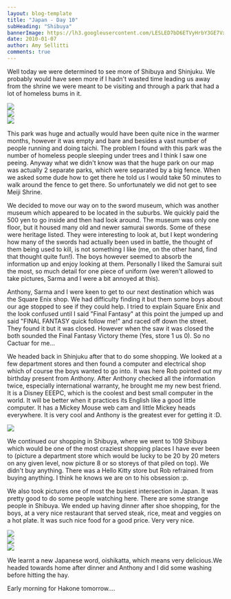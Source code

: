 ```yaml
---
layout: blog-template
title: "Japan - Day 10"
subHeading: "Shibuya"
bannerImage: https://lh3.googleusercontent.com/LESLED7bD6ETVyHrbY3GE7Vx1jfsrbkKV7T3m0-RsveRrNMoi9aaC3gk4KdMjSeZK2qySlfx_uIXxk91g9osixZjSriMfoF6KUfXc7TufICcxPuYLd4cPRdrhbPEpqSLDgz_9w
date: 2010-01-07
author: Amy Sellitti
comments: true
---
```

Well today we were determined to see more of Shibuya and Shinjuku. We probably would have seen more if I hadn't wasted time leading us away from the shrine we were meant to be visiting and through a park that had a lot of homeless bums in it.

<div class="center-image"><img src="https://lh3.googleusercontent.com/a7zo1hipaqXiW-0h9rm2DREUoKma3U8am1dCMoLHyBoFNQ2m8irnTbYPejQtquF5QDtOWCY8xVZShdHXOck8Xgz2EatvowKVwSbC60h61HX-wCnRXFrMRnTsQfxrlWBwcuyg1A" /></div>
<div class="center-image"><img src="https://lh3.googleusercontent.com/5y14QivTucPWJ4bdydo43BsBe5hLTFrl8F_TMKOcKwqAcYdkjMv5PzKLmW0g--8mV2VgkkjQ7Bz4axZlQ549rP-6ScmLOl7E4b_oL2v0LCJwIwRXybSQ74p4mVgiVwcGGWBUhA" /></div>
<div class="center-image"><img src="https://lh3.googleusercontent.com/_ikiZXx0MbLQVpQQtmC-udBRpmlrYlUCCOsTNvpWIwlA6Kq9_8dk8Vk4L0vcnK-sAtYSOmCRUpIpgBpETbtLhRSrAL6xY6K75PgAsgTdjaapjiylCp4fPrSYVcyFSyQa26cXnQ" /></div>

This park was huge and actually would have been quite nice in the warmer months, however it was empty and bare and besides a vast number of people running and doing taichi. The problem I found with this park was the number of homeless people sleeping under trees and I think I saw one peeing. Anyway what we didn't know was that the huge park on our map was actually 2 separate parks, which were separated by a big fence. When we asked some dude how to get there he told us I would take 50 minutes to walk around the fence to get there. So unfortunately we did not get to see Meiji Shrine.

We decided to move our way on to the sword museum, which was another museum which appeared to be located in the suburbs. We quickly paid the 500 yen to go inside and then had look around. The museum was only one floor, but it housed many old and newer samurai swords. Some of these were heritage listed. They were interesting to look at, but I kept wondering how many of the swords had actually been used in battle, the thought of them being used to kill, is not something I like (me, on the other hand, find that thought quite fun!). The boys however seemed to absorb the information up and enjoy looking at them. Personally I liked the Samurai suit the most, so much detail for one piece of uniform (we weren't allowed to take pictures, Sarma and I were a bit annoyed at this).

Anthony, Sarma and I were keen to get to our next destination which was the Square Enix shop. We had difficulty finding it but them some boys about our age stopped to see if they could help. I tried to explain Square Enix and the look confused until I said "Final Fantasy" at this point the jumped up and said "FINAL FANTASY quick follow me!" and raced off down the street. They found it but it was closed. However when the saw it was closed the both sounded the Final Fantasy Victory theme (Yes, store 1 us 0). So no Cactuar for me...

We headed back in Shinjuku after that to do some shopping. We looked at a few department stores and then found a computer and electrical shop which of course the boys wanted to go into. It was here Rob pointed out my birthday present from Anthony. After Anthony checked all the information twice, especially international warranty, he brought me my new best friend. It is a Disney EEEPC, which is the coolest and best small computer in the world. It will be better when it practices its English like a good little computer. It has a Mickey Mouse web cam and little Mickey heads everywhere. It is very cool and Anthony is the greatest ever for getting it :D.

<div class="center-image"><img src="https://lh3.googleusercontent.com/jIaBN2qHxVbLQ2otv6FrdMnSjWjpPEnFDJ1C2xuzxmYm5HKtNPilBHisQK_1vMimbtPYN94-WqlZxUZ_jJdynFpukDIClxBuE0b1oJqBlo67X8iKu3NJ-PNrWGaNEw9vi5-UUw" /></div>

We continued our shopping in Shibuya, where we went to 109 Shibuya which would be one of the most craziest shopping places I have ever been to (picture a department store which would be lucky to be 20 by 20 meters on any given level, now picture 8 or so storeys of that piled on top). We didn't buy anything. There was a Hello Kitty store but Rob refrained from buying anything. I think he knows we are on to his obsession :p.

We also took pictures one of most the busiest intersection in Japan. It was pretty good to do some people watching here. There are some strange people in Shibuya. We ended up having dinner after shoe shopping, for the boys, at a very nice restaurant that served steak, rice, meat and veggies on a hot plate. It was such nice food for a good price. Very very nice.

<div class="center-image"><img src="https://lh3.googleusercontent.com/LESLED7bD6ETVyHrbY3GE7Vx1jfsrbkKV7T3m0-RsveRrNMoi9aaC3gk4KdMjSeZK2qySlfx_uIXxk91g9osixZjSriMfoF6KUfXc7TufICcxPuYLd4cPRdrhbPEpqSLDgz_9w" /></div>
<div class="center-image"><img src="https://lh3.googleusercontent.com/Lgc0Y2JTIDbIk3REQtGzohnSzW5cVbY4qEHtVUn1NgEvRBR1owLmk69njWFndF-fQQ5TgHpbdLbLA4wI8JYmilOPThDgTLUD9TU8S-tyNwTf8N2tCvtDjM5HKXCPZV_gt8AVoA" /></div>
<div class="center-image"><img src="https://lh3.googleusercontent.com/YnyZB8NdF6npkeHTgCe791EVCSb8qdPc86FAjRQCd9hujety9g6GJGIwl0_5cJvVBwUCffSodbLU_a57B2n6sP1rxBOTkrUgUsUS_xvF5GDSabZX5zo-1pg_3j0LYlnGxyIEAg" /></div>

We learnt a new Japanese word, oishikatta, which means very delicious.We headed towards home after dinner and Anthony and I did some washing before hitting the hay.

Early morning for Hakone tomorrow....
